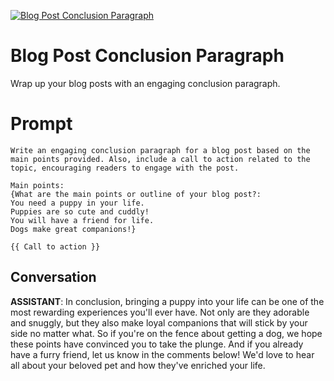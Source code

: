 
[![Blog Post Conclusion Paragraph](https://flow-prompt-covers.s3.us-west-1.amazonaws.com/icon/vintage/vint_6.png)]()
# Blog Post Conclusion Paragraph 
Wrap up your blog posts with an engaging conclusion paragraph.

# Prompt

```
Write an engaging conclusion paragraph for a blog post based on the main points provided. Also, include a call to action related to the topic, encouraging readers to engage with the post.

Main points:
{What are the main points or outline of your blog post?:
You need a puppy in your life.
Puppies are so cute and cuddly!
You will have a friend for life.
Dogs make great companions!}

{{ Call to action }}
```

## Conversation

**ASSISTANT**: In conclusion, bringing a puppy into your life can be one of the most rewarding experiences you'll ever have. Not only are they adorable and snuggly, but they also make loyal companions that will stick by your side no matter what. So if you're on the fence about getting a dog, we hope these points have convinced you to take the plunge. And if you already have a furry friend, let us know in the comments below! We'd love to hear all about your beloved pet and how they've enriched your life.


